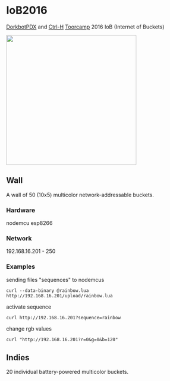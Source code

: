 # IoB2016
[DorkbotPDX](http://dorkbotpdx.org) and [Ctrl-H](http://pdxhackerspace.org/) [Toorcamp](http://toorcamp.org) 2016 IoB (Internet of Buckets)

<img src="https://scontent.fsnc1-1.fna.fbcdn.net/t31.0-8/13217280_1076334432404913_794862734443089774_o.jpg" width="350">

## Wall

A wall of 50 (10x5) multicolor network-addressable buckets.

### Hardware

nodemcu esp8266

### Network

192.168.16.201 - 250

### Examples

sending files "sequences" to nodemcus
```
curl --data-binary @rainbow.lua http://192.168.16.201/upload/rainbow.lua
```

activate sequence
```
curl http://192.168.16.201?sequence=rainbow
```

change rgb values
```
curl "http://192.168.16.201?r=0&g=0&b=120"
```

## Indies

20 individual battery-powered multicolor buckets.

